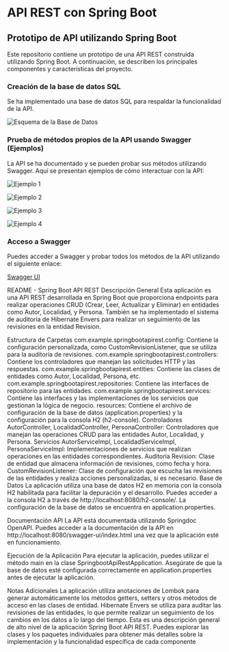 # API REST con Spring Boot

## Prototipo de API utilizando Spring Boot

Este repositorio contiene un prototipo de una API REST construida utilizando Spring Boot. A continuación, se describen los principales componentes y características del proyecto.

### Creación de la base de datos SQL

Se ha implementado una base de datos SQL para respaldar la funcionalidad de la API.

![Esquema de la Base de Datos](https://github.com/brunomastro165/Parcial1P3/assets/127962081/ec0699e8-1e7a-4456-b2a1-7ac2b918908c)

### Prueba de métodos propios de la API usando Swagger (Ejemplos)

La API se ha documentado y se pueden probar sus métodos utilizando Swagger. Aquí se presentan ejemplos de cómo interactuar con la API:

![Ejemplo 1](https://github.com/brunomastro165/Parcial1P3/assets/127962081/0c56e589-bd78-4e60-8cfc-b5dbfc30d58e)

![Ejemplo 2](https://github.com/brunomastro165/Parcial1P3/assets/127962081/445504a3-979a-4a72-be6e-0af10aa3372d)

![Ejemplo 3](https://github.com/brunomastro165/Parcial1P3/assets/127962081/ace4b183-9338-4310-b439-92db7dbfb242)

![Ejemplo 4](https://github.com/brunomastro165/Parcial1P3/assets/127962081/69276b78-3426-4a02-ac27-d6a1e58ddf76)

### Acceso a Swagger

Puedes acceder a Swagger y probar todos los métodos de la API utilizando el siguiente enlace:

[Swagger UI](http://localhost:8080/swagger-ui/index.html)

README - Spring Boot API REST
Descripción General
Esta aplicación es una API REST desarrollada en Spring Boot que proporciona endpoints para realizar operaciones CRUD (Crear, Leer, Actualizar y Eliminar) en entidades como Autor, Localidad, y Persona. También se ha implementado el sistema de auditoría de Hibernate Envers para realizar un seguimiento de las revisiones en la entidad Revision.

Estructura de Carpetas
com.example.springbootapirest.config: Contiene la configuración personalizada, como CustomRevisionListener, que se utiliza para la auditoría de revisiones.
com.example.springbootapirest.controllers: Contiene los controladores que manejan las solicitudes HTTP y las respuestas.
com.example.springbootapirest.entities: Contiene las clases de entidades como Autor, Localidad, Persona, etc.
com.example.springbootapirest.repositories: Contiene las interfaces de repositorio para las entidades.
com.example.springbootapirest.services: Contiene las interfaces y las implementaciones de los servicios que gestionan la lógica de negocio.
resources: Contiene el archivo de configuración de la base de datos (application.properties) y la configuración para la consola H2 (h2-console).
Controladores
AutorController, LocalidadController, PersonaController: Controladores que manejan las operaciones CRUD para las entidades Autor, Localidad, y Persona.
Servicios
AutorServiceImpl, LocalidadServiceImpl, PersonaServiceImpl: Implementaciones de servicios que realizan operaciones en las entidades correspondientes.
Auditoría
Revision: Clase de entidad que almacena información de revisiones, como fecha y hora.
CustomRevisionListener: Clase de configuración que escucha las revisiones de las entidades y realiza acciones personalizadas, si es necesario.
Base de Datos
La aplicación utiliza una base de datos H2 en memoria con la consola H2 habilitada para facilitar la depuración y el desarrollo. Puedes acceder a la consola H2 a través de http://localhost:8080/h2-console/. La configuración de la base de datos se encuentra en application.properties.

Documentación API
La API está documentada utilizando Springdoc OpenAPI. Puedes acceder a la documentación de la API en http://localhost:8080/swagger-ui/index.html una vez que la aplicación esté en funcionamiento.

Ejecución de la Aplicación
Para ejecutar la aplicación, puedes utilizar el método main en la clase SpringbootApiRestApplication. Asegúrate de que la base de datos esté configurada correctamente en application.properties antes de ejecutar la aplicación.

Notas Adicionales
La aplicación utiliza anotaciones de Lombok para generar automáticamente los métodos getters, setters y otros métodos de acceso en las clases de entidad.
Hibernate Envers se utiliza para auditar las revisiones de las entidades, lo que permite realizar un seguimiento de los cambios en los datos a lo largo del tiempo.
Esta es una descripción general de alto nivel de la aplicación Spring Boot API REST. Puedes explorar las clases y los paquetes individuales para obtener más detalles sobre la implementación y la funcionalidad específica de cada componente
